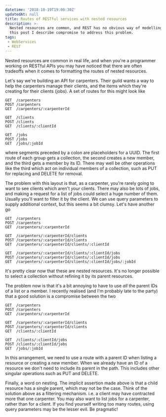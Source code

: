 ```yaml
---
datetime: '2018-10-19T19:00:30Z'
updatedAt: null
title: Routes of RESTful services with nested resources
description: >-
  Nested resources are common, and REST has no obvious way of modelling them. In
  this post I describe compromise to address this problem.
tags:
 - WebServices
 - REST
---
```

Nested resources are common in real life, and when you're a programmer working
on RESTful APIs you may have noticed that there are often tradeoffs when it
comes to formatting the routes of nested resources.

Let's say we're building an API for carpenters. Their guild wants a way to help
the carpenters manage their clients, and the items which they're creating for
their clients (jobs). A set of routes for this might look like

```plain
GET  /carpenters
POST /carpenters
GET  /carpenters/:carpenterId

GET  /clients
POST /clients
GET  /clients/:clientId

GET  /jobs
POST /jobs
GET  /jobs/:jobId
```

where segments preceded by a colon are placeholders for a UUID. The first route
of each group gets a collection, the second creates a new member, and the third
gets a member by its ID. There may well be other operations like the third which
act on individual members of a collection, such as PUT for replacing and DELETE
for removal.

The problem with this layout is that, as a carpenter, you're rarely going to
want to see clients which aren't _your_ clients. There may also be lots of jobs,
and making a request for a list of jobs could select a huge number of them.
Usually you'll want to filter it by the client. We can use query parameters to
supply additional context, but this seems a bit clumsy. Let's have another go

```plain
GET  /carpenters
POST /carpenters
GET  /carpenters/:carpenterId

GET  /carpenters/:carpenterId/clients
POST /carpenters/:carpenterId/clients
GET  /carpenters/:carpenterId/clients/:clientId

GET  /carpenters/:carpenterId/clients/:clientId/jobs
POST /carpenters/:carpenterId/clients/:clientId/jobs
GET  /carpenters/:carpenterId/clients/:clientId/jobs/:jobId
```

It's pretty clear now that these are nested resources. It's no longer possible
to select a collection without refining it by its parent resources.

The problem now is that it's a bit annoying to have to use _all_ the parent IDs
of a list or a member. I recently realised (and I'm probably late to the party)
that a good solution is a compromise between the two

```plain
GET  /carpenters
POST /carpenters
GET  /carpenters/:carpenterId

GET  /carpenters/:carpenterId/clients
POST /carpenters/:carpenterId/clients
GET  /clients/:clientId

GET  /clients/:clientId/jobs
POST /clients/:clientId/jobs
GET  /jobs/:jobId
```

In this arrangement, we need to use a route with a parent ID when listing a
resource or creating a new member. When we already have an ID of a resource we
don't need to include its parent in the path. This includes other singular
operations such as PUT and DELETE.

Finally, a word on nesting. The implicit assertion made above is that a child
resource has a single parent, which may not be the case. Think of the solution
above as a filtering mechanism. i.e. a client may have contracted more that one
carpenter. You may also want to list jobs for a carpenter, rather than for a
client. If you find yourself writing too many routes, using query parameters may
be the lesser evil. Be pragmatic!
